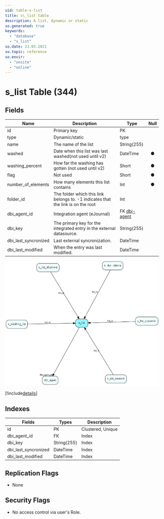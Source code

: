 ```yaml
---
uid: table-s-list
title: s\_list table
description: A list, dynamic or static
so.generated: true
keywords:
  - "database"
  - "s_list"
so.date: 21.03.2021
so.topic: reference
so.envir:
  - "onsite"
  - "online"
---
```


# s\_list Table (344)

## Fields

| Name | Description | Type | Null |
|------|-------------|------|:----:|
|id|Primary key|PK| |
|type|Dynamic/static|type| |
|name|The name of the list|String(255)| |
|washed|Date when this list was last washed(not used until v2)|DateTime|&#x25CF;|
|washing\_percent|How far the washing has gotten (not used until v2)|Short|&#x25CF;|
|flag|Not used|Short|&#x25CF;|
|number\_of\_elements|How many elements this list contains|Int|&#x25CF;|
|folder\_id|The folder which this link belongs to. -1 indicates that the link is on the root|Int| |
|dbi\_agent\_id|Integration agent (eJournal)|FK [dbi-agent](dbi-agent.md)| |
|dbi\_key|The primary key for the integrated entry in the external datasource.|String(255)| |
|dbi\_last\_syncronized|Last external syncronization.|DateTime| |
|dbi\_last\_modified|When the entry was last modified.|DateTime| |


![s_list table relationship diagram](./media/s_list.png)

[!include[details](./includes/s-list.md)]

## Indexes

| Fields | Types | Description |
|--------|-------|-------------|
|id |PK |Clustered, Unique |
|dbi\_agent\_id |FK |Index |
|dbi\_key |String(255) |Index |
|dbi\_last\_syncronized |DateTime |Index |
|dbi\_last\_modified |DateTime |Index |

## Replication Flags

* None

## Security Flags

* No access control via user's Role.

